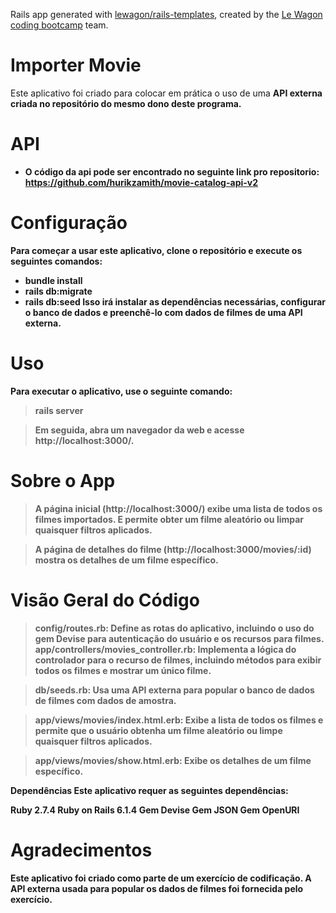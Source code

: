 Rails app generated with [lewagon/rails-templates](https://github.com/lewagon/rails-templates), created by the [Le Wagon coding bootcamp](https://www.lewagon.com) team.

<h1>Importer Movie</h1>
Este aplicativo foi criado para colocar em prática o uso de uma <strong>API externa<strong> criada no repositório do mesmo dono deste programa.

<h1>API</h1>

- O código da api pode ser encontrado no seguinte link pro repositorio: https://github.com/hurikzamith/movie-catalog-api-v2 

<h1>Configuração</h1>
Para começar a usar este aplicativo, clone o repositório e execute os seguintes comandos:

- bundle install
- rails db:migrate
- rails db:seed
Isso irá instalar as dependências necessárias, configurar o banco de dados e preenchê-lo com dados de filmes de uma API externa.

<h1>Uso</h1>
Para executar o aplicativo, use o seguinte comando:

> rails server

> Em seguida, abra um navegador da web e acesse http://localhost:3000/.

<h1>Sobre o App </h1>

> A página inicial (http://localhost:3000/) exibe uma lista de todos os filmes importados. E permite obter um filme aleatório ou limpar quaisquer filtros aplicados.

> A página de detalhes do filme (http://localhost:3000/movies/:id) mostra os detalhes de um filme específico.

<h1>Visão Geral do Código</h1>

> config/routes.rb: Define as rotas do aplicativo, incluindo o uso do gem Devise para autenticação do usuário e os recursos para filmes.
app/controllers/movies_controller.rb: Implementa a lógica do controlador para o recurso de filmes, incluindo métodos para exibir todos os filmes e mostrar um único filme.

> db/seeds.rb: Usa uma API externa para popular o banco de dados de filmes com dados de amostra.

> app/views/movies/index.html.erb: Exibe a lista de todos os filmes e permite que o usuário obtenha um filme aleatório ou limpe quaisquer filtros aplicados.

> app/views/movies/show.html.erb: Exibe os detalhes de um filme específico.

Dependências</h1>
Este aplicativo requer as seguintes dependências:

Ruby 2.7.4
Ruby on Rails 6.1.4
Gem Devise
Gem JSON
Gem OpenURI

<h1>Agradecimentos</h1>
Este aplicativo foi criado como parte de um exercício de codificação. A API externa usada para popular os dados de filmes foi fornecida pelo exercício.

